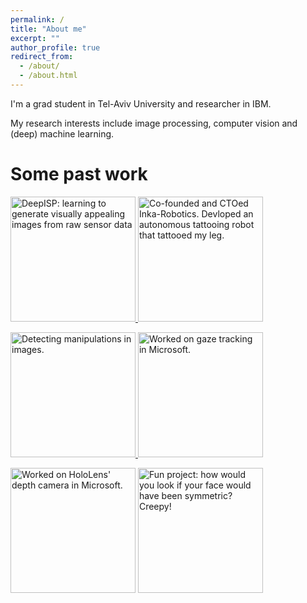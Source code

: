 ```yaml
---
permalink: /
title: "About me"
excerpt: ""
author_profile: true
redirect_from: 
  - /about/
  - /about.html
---
```


I'm a grad student in Tel-Aviv University and researcher in IBM.

My research interests include image processing, computer vision and (deep) machine learning.

Some past work
======


  <a href="https://elischwartz.github.io/DeepISP/"> <img src="https://elischwartz.github.io/images/deepisp.jpg" width="200"  title= "DeepISP: learning to generate visually appealing images from raw sensor data"/> </a>  <a href="https://www.youtube.com/watch?v=YW3gYgdSxy4" target="_blank"> <img src="https://elischwartz.github.io/images/inka.jpg" width="200"  title= "Co-founded and CTOed Inka-Robotics. Devloped an autonomous tattooing robot that tattooed my leg."/>  </a>
  
  <a href="https://elischwartz.github.io/files/photoshop_detection.pdf"> <img src="https://elischwartz.github.io/images/photoshop_detection.gif" width="200" title= "Detecting manipulations in images."/>   </a>  <img src="https://elischwartz.github.io/images/gaze_tracking.jpg" width="200" title= "Worked on gaze tracking in Microsoft."/>
  
  <img src="https://elischwartz.github.io/images/hololens.jpg" width="200" title= "Worked on HoloLens' depth camera in Microsoft."/> <img src="https://elischwartz.github.io/images/face_symmetry.gif" width="200" title= "Fun project: how would you look if your face would have been symmetric? Creepy!"/>



<!--
<div id="basicExample2" class="justified-gallery">
    <a href="https://elischwartz.github.io/images/deepisp.jpeg">
        <img alt="caption for image 1" src="https://elischwartz.github.io/images/deepisp.jpeg"/>
    </a>
    <a href="https://elischwartz.github.io/images/deepisp.jpeg" title="Just in a dream Place">
        <img alt="caption for image 2" src="https://elischwartz.github.io/images/deepisp.jpeg"/>
    </a>
</div>

<table style="border-spacing: 0;width:100%"  cellspacing="0" cellpadding="0">
  <tr>
    <td> 
      <a href="https://elischwartz.github.io/images/deepisp.jpeg">
        <img alt="caption for image 1" src="https://elischwartz.github.io/images/deepisp.jpeg"/>
    </a>
     <a href="https://elischwartz.github.io/images/deepisp.jpeg">
        <img alt="caption for image 1" src="https://elischwartz.github.io/images/deepisp.jpeg"/>
    </a>
    </td>
    <td> 
      <a href="https://elischwartz.github.io/images/deepisp.jpeg">
        <img alt="caption for image 1" src="https://elischwartz.github.io/images/deepisp.jpeg"/>
    </a> 
      <a href="https://elischwartz.github.io/images/inka.jpeg">
        <img alt="caption for image 1" src="https://elischwartz.github.io/images/inka.jpeg"/>
    </a>
    </td> 
  </tr>
</table>
-->


